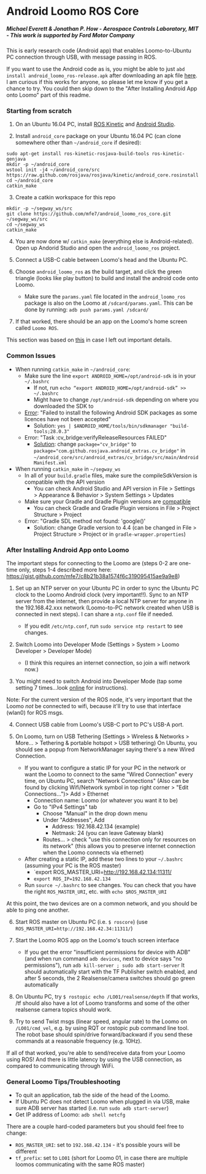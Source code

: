 # Android Loomo ROS Core
##### Michael Everett & Jonathan P. How - Aerospace Controls Laboratory, MIT - This work is supported by Ford Motor Company

This is early research code (Android app) that enables Loomo-to-Ubuntu PC connection through USB, with message passing in ROS.

If you want to use the Android code as is, you might be able to just `abd install android_loomo_ros-release.apk` after downloading an apk file [here](https://www.dropbox.com/s/wm86eata78v7h9p/android_loomo_ros-release.apk?dl=0). I am curious if this works for anyone, so please let me know if you get a chance to try. You could then skip down to the "After Installing Android App onto Loomo" part of this readme.

### Starting from scratch ###

1. On an Ubuntu 16.04 PC, install [ROS Kinetic](http://wiki.ros.org/kinetic/Installation/Ubuntu) and [Android Studio](http://wiki.ros.org/android/kinetic/Android%20Studio/Download).

2. Install `android_core` package on your Ubuntu 16.04 PC (can clone somewhere other than `~/android_core` if desired):
```
sudo apt-get install ros-kinetic-rosjava-build-tools ros-kinetic-genjava
mkdir -p ~/android_core
wstool init -j4 ~/android_core/src https://raw.github.com/rosjava/rosjava/kinetic/android_core.rosinstall
cd ~/android_core
catkin_make
```

3. Create a catkin workspace for this repo
```
mkdir -p ~/segway_ws/src
git clone https://github.com/mfe7/android_loomo_ros_core.git ~/segway_ws/src
cd ~/segway_ws
catkin_make
```

4. You are now done w/ `catkin_make` (everything else is Android-related). Open up Andorid Studio and open the `android_loomo_ros` project.

5. Connect a USB-C cable between Loomo's head and the Ubuntu PC.

6. Choose `android_loomo_ros` as the build target, and click the green triangle (looks like play button) to build and install the android code onto Loomo.
   - Make sure the `params.yaml` file located in the `android_loomo_ros` package is also on the Loomo at `/sdcard/params.yaml`. This can be done by running: `adb push params.yaml /sdcard/`

7. If that worked, there should be an app on the Loomo's home screen called `Loomo ROS`.

This section was based on [this](https://github.com/segway-robotics/vision_msg_proc/blob/master/README.md) in case I left out important details.


### Common Issues ###
* When running `catkin_make` in `~/android_core`:
    * Make sure the line `export ANDROID_HOME=/opt/android-sdk` is in your `~/.bashrc`
        * If not, run `echo “export ANDROID_HOME=/opt/android-sdk” >> ~/.bashrc`
        * Might have to change `/opt/android-sdk` depending on where you downloaded the SDK to
    * [Error](https://github.com/jitpack/jitpack.io/issues/3687#issuecomment-455885806): "Failed to install the following Android SDK packages as some licences have not been accepted"
        * Solution: `yes | $ANDROID_HOME/tools/bin/sdkmanager "build-tools;28.0.3"`
    * Error: "Task :cv_bridge:verifyReleaseResources FAILED"
        * [Solution](https://github.com/rosjava/android_core/issues/303#issuecomment-488436619): change `package="cv_bridge"` to `package="com.github.rosjava.android_extras.cv_bridge"` in `~/android_core/src/android_extras/cv_bridge/src/main/AndroidManifest.xml`
* When running `catkin_make` in `~/segway_ws`
    * In all of your `build.gradle` files, make sure the compileSdkVersion is compatible with the API version
        * You can check Android Studio and API version in File > Settings > Appearance & Behavior > System Settings > Updates
    * Make sure your Gradle and Gradle Plugin versions are [compatible](https://stackoverflow.com/questions/17727645/how-to-update-gradle-in-android-studio)
        * You can check Gradle and Gradle Plugin versions in File > Project Structure > Project
    * Error: "Gradle SDL method not found: 'google()'
        * Solution: change Gradle version to 4.4 (can be changed in File > Project Structure > Project or in `gradle-wrapper.properties`)
    
        

### After Installing Android App onto Loomo ###



The important steps for connecting to the Loomo are (steps 0-2 are one-time only, steps 1-4 described more here: https://gist.github.com/mfe7/c8b21b38a1574f6c319095415ae9a9e8)

1. Set up an NTP server on your Ubuntu PC in order to sync the Ubuntu PC clock to the Loomo Android clock (very important!!). Sync to an NTP server from the internet, then provide a local NTP server for anyone in the 192.168.42.xxx network (Loomo-to-PC network created when USB is connected in next steps). I can share a `ntp.conf` file if needed.
    - If you edit `/etc/ntp.conf`, run `sudo service ntp restart` to see changes.

2. Switch Loomo into Developer Mode (Settings > System > Loomo Developer > Developer Mode)
    - (I think this requires an internet connection, so join a wifi network now.)

3. You might need to switch Android into Developer Mode (tap some setting 7 times...look [online](https://www.howtogeek.com/129728/how-to-access-the-developer-options-menu-and-enable-usb-debugging-on-android-4.2/) for instructions).

Note: For the current version of the ROS node, it's very important that the Loomo *not* be connected to wifi,
because it'll try to use that interface (wlan0) for ROS msgs.

4. Connect USB cable from Loomo's USB-C port to PC's USB-A port.

5. On Loomo, turn on USB Tethering (Settings > Wireless & Networks > More... > Tethering & portable hotspot > USB tethering)
On Ubuntu, you should see a popup from NetworkManager saying there's a new Wired Connection.
    - If you want to configure a static IP for your PC in the network or want the Loomo to connect to the same "Wired Connection" every time, on Ubuntu PC, search "Network Connections" (Also can be found by clicking Wifi/Network symbol in top right corner > "Edit Connections...")> Add > Ethernet
        - Connection name: Loomo (or whatever you want it to be)
        - Go to "IPv4 Settings" tab
            - Choose "Manual" in the drop down menu
            - Under "Addresses", Add
                - Address: 192.168.42.134 (example)
                - Netmask: 24 (you can leave Gateway blank)
            - Routes... > check "use this connection only for resources on its network" (this allows you to preserve internet connection when the Loomo connects via ethernet)
    - After creating a static IP, add these two lines to your `~/.bashrc` (assuming your PC is the ROS master)
        - `export ROS_MASTER_URI=http://192.168.42.134:11311/
        - `export ROS_IP=192.168.42.134`
    - Run `source ~/.bashrc` to see changes. You can check that you have the right `ROS_MASTER_URI`, etc. with `echo $ROS_MASTER_URI`

At this point, the two devices are on a common network, and you should be able to ping one another.

6. Start ROS master on Ubuntu PC (i.e. `$ roscore`) (use `ROS_MASTER_URI=http://192.168.42.34:11311/`)

7. Start the Loomo ROS app on the Loomo's touch screen interface
    - If you get the error "insufficient permissions for device with ADB" (and when run command `adb devices`, next to device says "no permissions"), run `adb kill-server ; sudo adb start-server`
It should automatically start with the TF Publisher switch enabled, and after 5 seconds, the 2 Realsense/camera switches should go green automatically

8. On Ubuntu PC, try `$ rostopic echo /LO01/realsense/depth`
If that works, /tf should also have a lot of Loomo transforms and some of the other realsense camera topics should work.

9. Try to send Twist msgs (linear speed, angular rate) to the Loomo on `/LO01/cmd_vel`, e.g. by using RQT or rostopic pub command line tool.
The robot base should spin/drive forward/backward if you send these commands at a reasonable frequency (e.g. 10Hz).

If all of that worked, you're able to send/receive data from your Loomo using ROS! And there is little latency by using the USB connection, as compared to communicating through WiFi.

### General Loomo Tips/Troubleshooting ###
* To quit an application, tab the side of the head of the Loomo.
* If Ubuntu PC does not detect Loomo when plugged in via USB, make sure ADB server has started (i.e. run `sudo adb start-server`)
* Get IP address of Loomo: `adb shell netcfg`


There are a couple hard-coded parameters but you should feel free to change:
- `ROS_MASTER_URI`: set to `192.168.42.134` - it's possible yours will be different
- `tf_prefix`: set to `LO01` (short for Loomo 01, in case there are multiple loomos communicating with the same ROS master)
